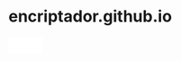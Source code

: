 # encriptador.github.io

 <iframe src="encriptador.mp4" frameborder="0"  height="30" width="60"></iframe>

